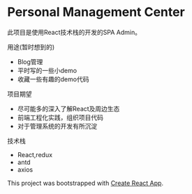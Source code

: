 # Personal Management Center
此项目是使用React技术栈的开发的SPA Admin。

用途(暂时想到的)
- Blog管理
- 平时写的一些小demo
- 收藏一些有趣的demo代码

项目期望
- 尽可能多的深入了解React及周边生态
- 前端工程化实践，组织项目代码
- 对于管理系统的开发有所沉淀

技术栈
 - React,redux
 - antd
 - axios
 
This project was bootstrapped with [Create React App](https://github.com/facebookincubator/create-react-app).
